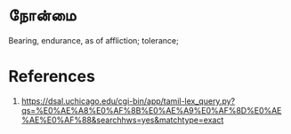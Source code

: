 # நோன்மை
Bearing, endurance, as of affliction; tolerance;


# References
1. https://dsal.uchicago.edu/cgi-bin/app/tamil-lex_query.py?qs=%E0%AE%A8%E0%AF%8B%E0%AE%A9%E0%AF%8D%E0%AE%AE%E0%AF%88&searchhws=yes&matchtype=exact
